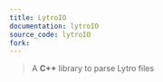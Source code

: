 ```yaml
---
title: LytroIO
documentation: lytroIO
source_code: lytroIO
fork:
---
```


> A **C++** library to parse Lytro files